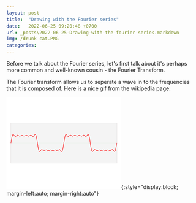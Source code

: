 ```yaml
---
layout: post
title:  "Drawing with the Fourier series"
date:   2022-06-25 09:20:48 +0700
url: _posts\2022-06-25-Drawing-with-the-fourier-series.markdown
img: /drunk cat.PNG
categories:
---
```

Before we talk about the Fourier series, let's first talk about it's perhaps more common and well-known cousin - the Fourier Transform. 


The Fourier transform allows us to seperate a wave in to the frequencies that it is composed of. Here is a nice gif from the wikipedia page: 


![Fourier_transform](https://raw.githubusercontent.com/Dinhbaon/Dinhbaon.github.io/gh-pages/Fourier_transform.gif){:style="display:block; margin-left:auto; margin-right:auto"}

